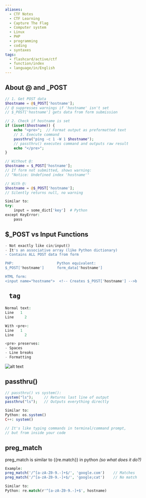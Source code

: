 ```yaml
---
aliases:
  - CTF Notes
  - CTF Learning
  - Capture The Flag
  - Computer system
  - Linux
  - PHP
  - programming 
  - coding
  - syntaxes
tags:
  - flashcard/active/ctf
  - function/index
  - language/in/English
---
```


## About @ and _POST

```php
// 1. Get POST data
$hostname = @$_POST['hostname'];
// @ suppresses warnings if 'hostname' isn't set
// $_POST['hostname'] gets data from form submission

// 2. Check if hostname is set
if (isset($hostname)) {
    echo "<pre>";  // Format output as preformatted text
    // 3. Execute command
    passthru("ping -c 1 -W 1 $hostname");
    // passthru() executes command and outputs raw result
    echo "</pre>";
}

// Without @:
$hostname = $_POST['hostname'];
// If form not submitted, shows warning:
// "Notice: Undefined index 'hostname'"

// With @:
$hostname = @$_POST['hostname'];
// Silently returns null, no warning

Similar to:
try:
    input = some_dict['key']  # Python
except KeyError:
    pass
```


## $_POST vs Input Functions

```php
- Not exactly like cin/input()
- It's an associative array (like Python dictionary)
- Contains ALL POST data from form

PHP:                    Python equivalent:
$_POST['hostname']      form_data['hostname']

HTML form:
<input name="hostname">  <!-- Creates $_POST['hostname'] -->b
```


## <pre> tag 
```php
Normal text:
Line   1
Line     2

With <pre>:
Line   1
Line     2

<pre> preserves:
- Spaces
- Line breaks
- Formatting
```
![alt text](php_pre.png)

## passthru()
```php
// passthru() vs system():
system("ls");     // Returns last line of output
passthru("ls");   // Outputs everything directly

Similar to:
Python: os.system()
C++: system()

// It's like typing commands in terminal/command prompt,
// but from inside your code
```
## preg_match
preg_match is similar to {{re.match}} in python _(so what does it do?)_
```php
Example:
preg_match('/^[a-zA-Z0-9.-]+$/', 'google.com')    // Matches
preg_match('/^[a-zA-Z0-9.-]+$/', 'google;cat')    // No match

Similar to:
Python: re.match(r'^[a-zA-Z0-9.-]+$', hostname)
```
<!--SR:!2024-12-02,1,230-->

